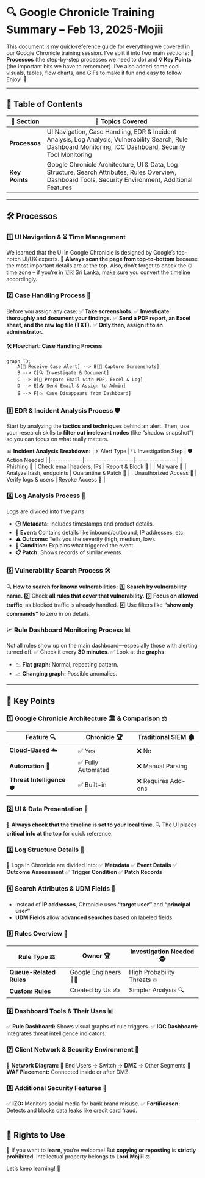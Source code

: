 # 🔍 Google Chronicle Training Summary – Feb 13, 2025-Mojii

This document is my quick-reference guide for everything we covered in our Google Chronicle training session. I’ve split it into two main sections: **📌 Processos** (the step-by-step processes we need to do) and **💡 Key Points** (the important bits we have to remember). I’ve also added some cool visuals, tables, flow charts, and GIFs to make it fun and easy to follow. Enjoy! 🎉

---

## 📑 Table of Contents

| 🔢 Section | 📂 Topics Covered |
|------------|------------------|
| **Processos** | UI Navigation, Case Handling, EDR & Incident Analysis, Log Analysis, Vulnerability Search, Rule Dashboard Monitoring, IOC Dashboard, Security Tool Monitoring |
| **Key Points** | Google Chronicle Architecture, UI & Data, Log Structure, Search Attributes, Rules Overview, Dashboard Tools, Security Environment, Additional Features |

---

## 🛠 Processos

### 1️⃣ UI Navigation & ⏳ Time Management
We learned that the UI in Google Chronicle is designed by Google’s top-notch UI/UX experts. **🧐 Always scan the page from top-to-bottom** because the most important details are at the top. Also, don’t forget to check the ⏰ time zone – if you’re in 🇱🇰 Sri Lanka, make sure you convert the timeline accordingly.

### 2️⃣ Case Handling Process 📝
Before you assign any case:
✅ **Take screenshots.**
✅ **Investigate thoroughly and document your findings.**
✅ **Send a PDF report, an Excel sheet, and the raw log file (TXT).**
✅ **Only then, assign it to an administrator.**

#### 🛠 Flowchart: Case Handling Process
```mermaid
graph TD;
    A[📩 Receive Case Alert] --> B[📸 Capture Screenshots]
    B --> C[🔍 Investigate & Document]
    C --> D[📧 Prepare Email with PDF, Excel & Log]
    D --> E[📤 Send Email & Assign to Admin]
    E --> F[📉 Case Disappears from Dashboard]
```

### 3️⃣ EDR & Incident Analysis Process 🛡
Start by analyzing the **tactics and techniques** behind an alert. Then, use your research skills to **filter out irrelevant nodes** (like “shadow snapshot”) so you can focus on what really matters.

📊 **Incident Analysis Breakdown:**
| ⚡ Alert Type | 🔍 Investigation Step | 🛡 Action Needed |
|-------------|--------------------|-----------------|
| Phishing 🦠 | Check email headers, IPs | Report & Block 🚫 |
| Malware 🦠 | Analyze hash, endpoints | Quarantine & Patch 🔧 |
| Unauthorized Access 🚨 | Verify logs & users | Revoke Access 🔐 |

### 4️⃣ Log Analysis Process 📜
Logs are divided into five parts:
- **🕒 Metadata:** Includes timestamps and product details.
- **📢 Event:** Contains details like inbound/outbound, IP addresses, etc.
- **⚠️ Outcome:** Tells you the severity (high, medium, low).
- **📌 Condition:** Explains what triggered the event.
- **📋 Patch:** Shows records of similar events.

### 5️⃣ Vulnerability Search Process 🛠
🔍 **How to search for known vulnerabilities:**
1️⃣ **Search by vulnerability name.**
2️⃣ Check **all rules that cover that vulnerability.**
3️⃣ **Focus on allowed traffic**, as blocked traffic is already handled.
4️⃣ Use filters like **“show only commands”** to zero in on details.

### 📈 Rule Dashboard Monitoring Process 📊
Not all rules show up on the main dashboard—especially those with alerting turned off.
✅ Check it every **30 minutes**.
✅ Look at the **graphs**:
   - 📉 **Flat graph:** Normal, repeating pattern.
   - 📈 **Changing graph:** Possible anomalies.

---

## 🔑 Key Points

### 1️⃣ Google Chronicle Architecture 🏛 & Comparison ⚖️
| Feature 🔍 | Chronicle 🏆 | Traditional SIEM 🏚 |
|-----------|-------------|-----------------|
| **Cloud-Based** ☁️ | ✅ Yes | ❌ No |
| **Automation** 🤖 | ✅ Fully Automated | ❌ Manual Parsing |
| **Threat Intelligence** 🛡 | ✅ Built-in | ❌ Requires Add-ons |

### 2️⃣ UI & Data Presentation 🎨
🎯 **Always check that the timeline is set to your local time**.
🔍 The UI places **critical info at the top** for quick reference.

### 3️⃣ Log Structure Details 📜
📝 Logs in Chronicle are divided into:
✅ **Metadata**
✅ **Event Details**
✅ **Outcome Assessment**
✅ **Trigger Condition**
✅ **Patch Records**

### 4️⃣ Search Attributes & UDM Fields 🔎
- Instead of **IP addresses**, Chronicle uses **“target user”** and **“principal user”**.
- **UDM Fields** allow **advanced searches** based on labeled fields.

### 5️⃣ Rules Overview 📜
| Rule Type ⚖️ | Owner 🏆 | Investigation Needed 🕵️ |
|-------------|------------|-----------------|
| **Queue-Related Rules** | Google Engineers 👨‍💻 | High Probability Threats 🔥 |
| **Custom Rules** | Created by Us ✍️ | Simpler Analysis 🔍 |

### 6️⃣ Dashboard Tools & Their Uses 📊
✅ **Rule Dashboard:** Shows visual graphs of rule triggers.
✅ **IOC Dashboard:** Integrates threat intelligence indicators.

### 7️⃣ Client Network & Security Environment 🔐
📡 **Network Diagram:**
📌 End Users → Switch → **DMZ** → Other Segments
🔗 **WAF Placement:** Connected inside or after DMZ.

### 8️⃣ Additional Security Features 🚀
✅ **IZO:** Monitors social media for bank brand misuse.
✅ **FortiReason:** Detects and blocks data leaks like credit card fraud.

---
## 🚀 Rights to Use

📌 If you want to **learn**, you’re welcome! But **copying or reposting** is **strictly prohibited**. Intellectual property belongs to **Lord.Mojiii** ⚖️.

Let’s keep learning! 🎉
